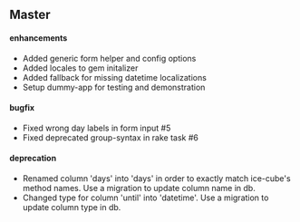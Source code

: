 Master
------

#### enhancements

* Added generic form helper and config options
* Added locales to gem initalizer
* Added fallback for missing datetime localizations
* Setup dummy-app for testing and demonstration

#### bugfix

* Fixed wrong day labels in form input #5
* Fixed deprecated group-syntax in rake task #6

#### deprecation

* Renamed column 'days' into 'days' in order to exactly match ice-cube's method names. Use a migration to update column name in db.
* Changed type for column 'until' into 'datetime'. Use a migration to update column type in db.